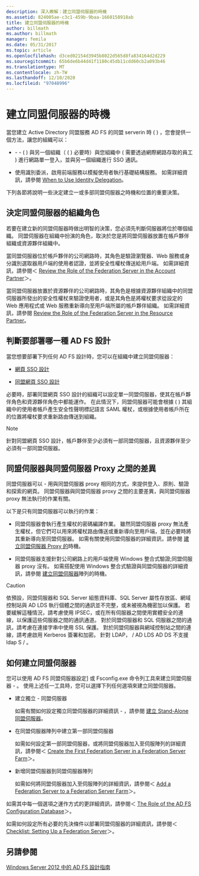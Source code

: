 ```yaml
---
description: 深入瞭解：建立同盟伺服器的時機
ms.assetid: 824005ae-c3c1-459b-9baa-1660158918ab
title: 建立同盟伺服器的時機
author: billmath
ms.author: billmath
manager: femila
ms.date: 05/31/2017
ms.topic: article
ms.openlocfilehash: d3ced02154d3945b8022d565d8fa834164d2d229
ms.sourcegitcommit: 65b6de6b44d41f1180c45db11cdd60cb2a093b46
ms.translationtype: MT
ms.contentlocale: zh-TW
ms.lasthandoff: 12/10/2020
ms.locfileid: "97048996"
---
```

# <a name="when-to-create-a-federation-server"></a>建立同盟伺服器的時機

當您建立 Active Directory 同盟服務 AD FS 的同盟 serverin 時 \( \) ，您會提供一個方法，讓您的組織可以：

-   \- \- \( \) 與另一個組織（ \( \) 必要時）與您組織中 \( 需要透過網際網路存取的員工 \) 進行網路單一登入，並與另一個組織進行 SSO 通訊。

-   使用識別委派，啟用前端服務以模擬使用者執行基礎結構服務。 如需詳細資訊，請參閱 [When to Use Identity Delegation](When-to-Use-Identity-Delegation.md)。

下列各節將說明一些決定建立一或多部同盟伺服器之時機和位置的重要決策。

## <a name="determine-the-organizational-role-for-the-federation-server"></a>決定同盟伺服器的組織角色
若要在建立新的同盟伺服器時做出明智的決策，您必須先判斷伺服器將位於哪個組織。 同盟伺服器在組織中扮演的角色，取決於您是將同盟伺服器放置在帳戶夥伴組織或資源夥伴組織中。

當同盟伺服器位於帳戶夥伴的公司網路時，其角色是驗證瀏覽器、Web 服務或身分識別選取器用戶端的使用者認證，並將安全性權杖傳送給用戶端。 如需詳細資訊，請參閱＜ [Review the Role of the Federation Server in the Account Partner](Review-the-Role-of-the-Federation-Server-in-the-Account-Partner.md)＞。

當同盟伺服器放置於資源夥伴的公司網路時，其角色是根據資源夥伴組織中的同盟伺服器所發出的安全性權杖來驗證使用者，或是其角色是將權杖要求從設定的 Web 應用程式或 Web 服務重新導向至用戶端所屬的帳戶夥伴組織。 如需詳細資訊，請參閱 [Review the Role of the Federation Server in the Resource Partner](Review-the-Role-of-the-Federation-Server-in-the-Resource-Partner.md)。

## <a name="determine-which-ad-fs-design-to-deploy"></a>判斷要部署哪一種 AD FS 設計
當您想要部署下列任何 AD FS 設計時，您可以在組織中建立同盟伺服器：

-   [網頁 SSO 設計](Web-SSO-Design.md)

-   [同盟網頁 SSO 設計](Federated-Web-SSO-Design.md)

必要時，部署同盟網頁 SSO 設計的組織可以設定單一同盟伺服器，使其在帳戶夥伴角色和資源夥伴角色中都能運作。 在此情況下，同盟伺服器可能會根據 \( \) 其組織中的使用者帳戶產生安全性聲明標記語言 SAML 權杖，或根據使用者帳戶所在的位置將權杖要求重新路由傳送到組織。

> [!NOTE]
> 針對同盟網頁 SSO 設計，帳戶夥伴至少必須有一部同盟伺服器，且資源夥伴至少必須有一部同盟伺服器。

## <a name="differences-between-a-federation-server-and-a-federation-server-proxy"></a>同盟伺服器與同盟伺服器 Proxy 之間的差異
同盟伺服器可以 \- 用與同盟伺服器 proxy 相同的方式，來提供登入、原則、驗證和探索的網頁。 同盟伺服器與同盟伺服器 proxy 之間的主要差異，與同盟伺服器 proxy 無法執行的作業有關。

以下是只有同盟伺服器可以執行的作業：

-   同盟伺服器會執行產生權杖的密碼編譯作業。 雖然同盟伺服器 proxy 無法產生權杖，但它們可以用來將權杖路由傳送或重新導向至用戶端，並在必要時將其重新導向至同盟伺服器。 如需有關使用同盟伺服器的詳細資訊，請參閱 [建立同盟伺服器 Proxy 的](When-to-Create-a-Federation-Server-Proxy.md)時機。

-   同盟伺服器支援針對公司網路上的用戶端使用 Windows 整合式驗證;同盟伺服器 proxy 沒有。 如需搭配使用 Windows 整合式驗證與同盟伺服器的詳細資訊，請參閱 [建立同盟伺服器](When-to-Create-a-Federation-Server-Farm.md)陣列的時機。

> [!CAUTION]
> 依預設，同盟伺服器和 SQL Server 組態資料庫、SQL Server 屬性存放區、網域控制站與 AD LDS 執行個體之間的通訊並不完整，或未被視為機密加以保護。 若要緩解這種情況，請考慮使用 IPSEC，或在所有伺服器之間使用實體安全的連線，以保護這些伺服器之間的通訊通道。 對於同盟伺服器和 SQL 伺服器之間的通訊，請考慮在連接字串中使用 SSL 保護。 對於同盟伺服器與網域控制站之間的連線，請考慮啟用 Kerberos 簽署和加密。 針對 LDAP， \/ AD LDS AD DS 不支援 ldap S \/ 。

## <a name="how-to-create-a-federation-server"></a>如何建立同盟伺服器
您可以使用 AD FS 同盟伺服器設定] 或 Fsconfig.exe 命令列工具來建立同盟伺服器 \- 。 使用上述任一工具時，您可以選擇下列任何選項來建立同盟伺服器。

-   建立獨立 \- 同盟伺服器

    如需有關如何設定獨立同盟伺服器的詳細資訊 \- ，請參閱 [建立 Stand-Alone 同盟伺服器](../../ad-fs/deployment/Create-a-Stand-Alone-Federation-Server.md)。

-   在同盟伺服器陣列中建立第一部同盟伺服器

    如需如何設定第一部同盟伺服器，或將同盟伺服器加入至伺服陣列的詳細資訊，請參閱＜ [Create the First Federation Server in a Federation Server Farm](../../ad-fs/deployment/Create-the-First-Federation-Server-in-a-Federation-Server-Farm.md)＞。

-   新增同盟伺服器到同盟伺服器陣列

    如需如何將同盟伺服器加入至伺服陣列的詳細資訊，請參閱＜ [Add a Federation Server to a Federation Server Farm](../../ad-fs/deployment/Add-a-Federation-Server-to-a-Federation-Server-Farm.md)＞。

如需其中每一個選項之運作方式的更詳細資訊，請參閱＜ [The Role of the AD FS Configuration Database](../../ad-fs/technical-reference/The-Role-of-the-AD-FS-Configuration-Database.md)＞。

如需如何設定所有必要的先決條件以部署同盟伺服器的詳細資訊，請參閱＜ [Checklist: Setting Up a Federation Server](../../ad-fs/deployment/Checklist--Setting-Up-a-Federation-Server.md)＞。

## <a name="see-also"></a>另請參閱
[Windows Server 2012 中的 AD FS 設計指南](AD-FS-Design-Guide-in-Windows-Server-2012.md)

